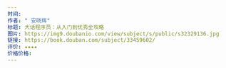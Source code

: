 ```yaml
---
时间: 
作者: " 安晓辉"
标题: 大话程序员：从入门到优秀全攻略
图片: https://img9.doubanio.com/view/subject/s/public/s32329136.jpg
链接: https://book.douban.com/subject/33459602/
评价: ★★★★
价格价格:
---
```

